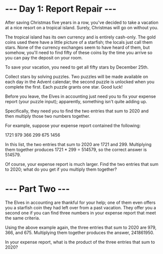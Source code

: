 ﻿# --- Day 1: Report Repair ---
After saving Christmas five years in a row, you've decided to take a vacation at a 
nice resort on a tropical island. Surely, Christmas will go on without you.

The tropical island has its own currency and is entirely cash-only. The gold coins 
used there have a little picture of a starfish; the locals just call them stars. 
None of the currency exchanges seem to have heard of them, but somehow, you'll need 
to find fifty of these coins by the time you arrive so you can pay the deposit on 
your room.

To save your vacation, you need to get all fifty stars by December 25th.

Collect stars by solving puzzles. Two puzzles will be made available on each day in 
the Advent calendar; the second puzzle is unlocked when you complete the first. Each 
puzzle grants one star. Good luck!

Before you leave, the Elves in accounting just need you to fix your expense report 
(your puzzle input); apparently, something isn't quite adding up.

Specifically, they need you to find the two entries that sum to 2020 and then multiply 
those two numbers together.

For example, suppose your expense report contained the following:

1721
979
366
299
675
1456

In this list, the two entries that sum to 2020 are 1721 and 299. Multiplying them together 
produces 1721 * 299 = 514579, so the correct answer is 514579.

Of course, your expense report is much larger. Find the two entries that sum to 2020; what 
do you get if you multiply them together?

# --- Part Two ---
The Elves in accounting are thankful for your help; one of them even offers you a starfish 
coin they had left over from a past vacation. They offer you a second one if you can find 
three numbers in your expense report that meet the same criteria.

Using the above example again, the three entries that sum to 2020 are 979, 366, and 675. 
Multiplying them together produces the answer, 241861950.

In your expense report, what is the product of the three entries that sum to 2020?